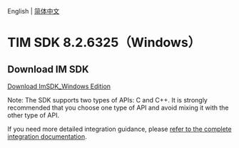 English | [简体中文](./README_ZH.md)

# TIM SDK 8.2.6325（Windows）

## Download IM SDK

[Download ImSDK_Windows Edition](https://im.sdk.qcloud.com/download/plus/8.2.6325/cross_platform/ImSDK_Windows_8.2.6325.zip)

Note: The SDK supports two types of APIs: C and C++. It is strongly recommended that you choose one type of API and avoid mixing it with the other type of API.

If you need more detailed integration guidance, please [refer to the complete integration documentation](https://www.tencentcloud.com/document/product/1047/34310).
